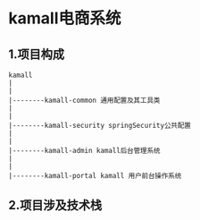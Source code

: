 # kamall电商系统

## 1.项目构成

```
kamall
|
|
|--------kamall-common 通用配置及其工具类
|
|
|--------kamall-security springSecurity公共配置
|
|
|--------kamall-admin kamall后台管理系统
|
|
|--------kamall-portal kamall 用户前台操作系统
```

## 2.项目涉及技术栈

